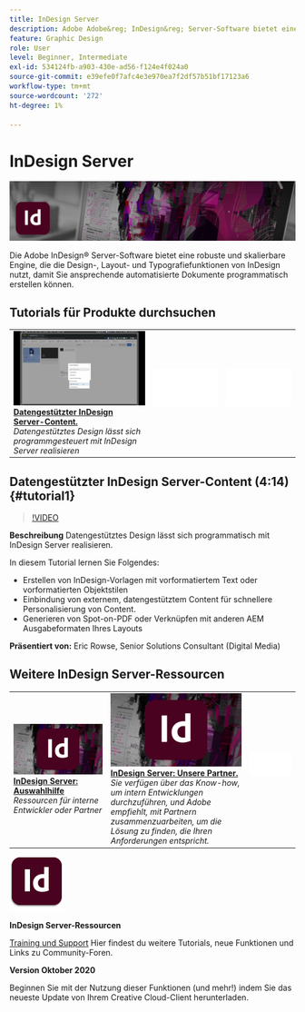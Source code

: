 ```yaml
---
title: InDesign Server
description: Adobe Adobe&reg; InDesign&reg; Server-Software bietet eine robuste und skalierbare Engine, die die Design-, Layout- und Typografiefunktionen von InDesign nutzt, um die programmgesteuerte Erstellung ansprechender automatisierter Dokumente zu ermöglichen
feature: Graphic Design
role: User
level: Beginner, Intermediate
exl-id: 534124fb-a903-430e-ad56-f124e4f024a0
source-git-commit: e39efe0f7afc4e3e970ea7f2df57b51bf17123a6
workflow-type: tm+mt
source-wordcount: '272'
ht-degree: 1%

---
```


# InDesign Server

![Tutorial Hero Image](../assets/InDesignServer.jpg)

Die Adobe InDesign® Server-Software bietet eine robuste und skalierbare Engine, die die Design-, Layout- und Typografiefunktionen von InDesign nutzt, damit Sie ansprechende automatisierte Dokumente programmatisch erstellen können.

## Tutorials für Produkte durchsuchen

<table style="table-layout:fixed">
<tr>
 <td>
   <a href="indesignserver.md#tutorial1">
      <img alt="Datengestützter InDesign Server-Content." src="../assets/dataDriven-InDesign-Server-Content.jpg" />
   </a>
    <div>
   <a href="indesignserver.md#tutorial1"><strong>Datengestützter InDesign Server-Content.</strong></a>
    </div>
    <em>Datengestütztes Design lässt sich programmgesteuert mit InDesign Server realisieren</em>
    <br>
  </td>
  <td>
    <img alt="Spacer" src="../assets/Whitespacer.png" />
    <div>
    <br>
  </td>
  <td>
    <img alt="Spacer" src="../assets/Whitespacer.png" />
    <div>
    <br>
  </td>
</tr>
</table>

## Datengestützter InDesign Server-Content (4:14) {#tutorial1}

>[!VIDEO](https://video.tv.adobe.com/v/326901?hidetitle=true)

**Beschreibung**
Datengestütztes Design lässt sich programmatisch mit InDesign Server realisieren.

In diesem Tutorial lernen Sie Folgendes:
* Erstellen von InDesign-Vorlagen mit vorformatiertem Text oder vorformatierten Objektstilen
* Einbindung von externem, datengestütztem Content für schnellere Personalisierung von Content.
* Generieren von Spot-on-PDF oder Verknüpfen mit anderen AEM Ausgabeformaten Ihres Layouts

**Präsentiert von:**
Eric Rowse, Senior Solutions Consultant (Digital Media)

## Weitere InDesign Server-Ressourcen

<table>
<tr>
 <td>
   <a href="https://www.adobe.com/products/indesignserver/buying-guide.html">
      <img alt="InDesign Server: Auswahlhilfe" src="../assets/IDS_Thumbnail.jpg" />
   </a>
    <div>
   <a href="https://www.adobe.com/products/indesignserver/buying-guide.html"><strong>InDesign Server: Auswahlhilfe</strong></a>
    </div>
    <em>Ressourcen für interne Entwickler oder Partner</em>
    <br>
  </td>
  <td>
   <a href="https://www.adobe.com/products/indesignserver/partner.html">
      <img alt="InDesign Server: Unsere Partner." src="../assets/IDS_Thumbnail.jpg" />
   </a>
    <div>
   <a href="https://www.adobe.com/products/indesignserver/partner.html"><strong>InDesign Server: Unsere Partner.</strong></a>
    </div>
    <em>Sie verfügen über das Know-how, um intern Entwicklungen durchzuführen, und Adobe empfiehlt, mit Partnern zusammenzuarbeiten, um die Lösung zu finden, die Ihren Anforderungen entspricht.</em>
    <br>
  </td>
  <td>
    <img alt="Spacer" src="../assets/Whitespacer.png" />
    <div>
    <br>
  </td>
</tr>
</table>

![InDesign Server-Logo](../assets/id_server_appicon_96.png)

**InDesign Server-Ressourcen**

[Training und Support](https://www.adobe.com/products/indesignserver.html) Hier findest du weitere Tutorials, neue Funktionen und Links zu Community-Foren.

**Version Oktober 2020**

Beginnen Sie mit der Nutzung dieser Funktionen (und mehr!) indem Sie das neueste Update von Ihrem Creative Cloud-Client herunterladen.
